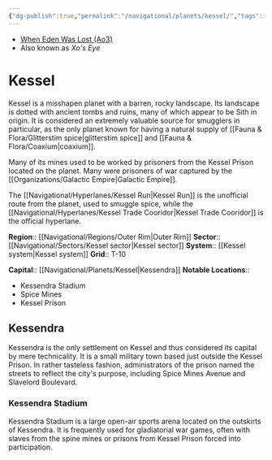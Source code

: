 ```yaml
---
{"dg-publish":true,"permalink":"/navigational/planets/kessel/","tags":["map","planet","outerrim","kessel","kesselsector","kesseltc"]}
---
```


- [When Eden Was Lost (Ao3)](https://archiveofourown.org/works/19334440/chapters/45992584)
- Also known as *Xo's Eye*
# Kessel

Kessel is a misshapen planet with a barren, rocky landscape. Its landscape is dotted with ancient tombs and ruins, many of which appear to be Sith in origin. It is considered an extremely valuable source for smugglers in particular, as the only planet known for having a natural supply of [[Fauna & Flora/Glitterstim spice\|glitterstim spice]] and [[Fauna & Flora/Coaxium\|coaxium]].

Many of its mines used to be worked by prisoners from the Kessel Prison located on the planet. Many were prisoners of war captured by the [[Organizations/Galactic Empire\|Galactic Empire]].

The [[Navigational/Hyperlanes/Kessel Run\|Kessel Run]] is the unofficial route from the planet, used to smuggle spice, while the [[Navigational/Hyperlanes/Kessel Trade Cooridor\|Kessel Trade Cooridor]] is the official hyperlane. 

**Region**::  [[Navigational/Regions/Outer Rim\|Outer Rim]]
**Sector**::  [[Navigational/Sectors/Kessel sector\|Kessel sector]]
**System**::  [[Kessel system\|Kessel system]]
**Grid**::  T-10

**Capital**::  [[Navigational/Planets/Kessel\|Kessendra]]
**Notable Locations**:: 
- Kessendra Stadium
- Spice Mines
- Kessel Prison

## Kessendra

Kessendra is the only settlement on Kessel and thus considered its capital by mere technicality. It is a small military town based just outside the Kessel Prison. In rather tasteless fashion, administrators of the prison named the streets to reflect the city's purpose, including Spice Mines Avenue and Slavelord Boulevard.

### Kessendra Stadium

Kessendra Stadium is a large open-air sports arena located on the outskirts of Kessendra. It is frequently used for gladiatorial war games, often with slaves from the spine mines or prisons from Kessel Prison forced into participation. 
